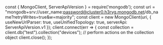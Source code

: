 const { MongoClient, ServerApiVersion } = require('mongodb');
const uri = "mongodb+srv://user_name:password@cluster0.h3rvg.mongodb.net/db_name?retryWrites=true&w=majority";
const client = new MongoClient(uri, { useNewUrlParser: true, useUnifiedTopology: true, serverApi: ServerApiVersion.v1 });
client.connect(err => {
  const collection = client.db("test").collection("devices");
  // perform actions on the collection object
  client.close();
});